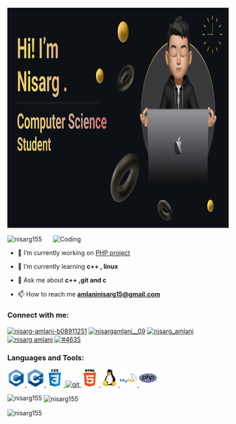 <p align=”center">

<img width="1000" height="500" src="https://github.com/Nisarg155/Nisarg155/blob/main/banner.png" alt="my banner">

</p>
<img align="right" alt="Coding" width="400" src="https://cdn.dribbble.com/users/1162077/screenshots/3848914/programmer.gif">
<p align="left"> <img src="https://komarev.com/ghpvc/?username=nisarg155&label=Profile%20views&color=0e75b6&style=flat" alt="nisarg155" /> </p>



- 🔭 I’m currently working on [PHP project](https://github.com/Nisarg155/task-manager-project)

- 🌱 I’m currently learning **c++ , linux**

- 💬 Ask me about **c++ ,git and c**

- 📫 How to reach me **amlaninisarg15@gmail.com**

<h3 align="left">Connect with me:</h3>
<p align="left">
<a href="https://linkedin.com/in/nisarg-amlani-b08911251" target="blank"><img align="center" src="https://raw.githubusercontent.com/rahuldkjain/github-profile-readme-generator/master/src/images/icons/Social/linked-in-alt.svg" alt="nisarg-amlani-b08911251" height="30" width="40" /></a>
<a href="https://instagram.com/nisargamlani__09" target="blank"><img align="center" src="https://raw.githubusercontent.com/rahuldkjain/github-profile-readme-generator/master/src/images/icons/Social/instagram.svg" alt="nisargamlani__09" height="30" width="40" /></a>
<a href="https://www.codechef.com/users/nisarg_amlani" target="blank"><img align="center" src="https://cdn.jsdelivr.net/npm/simple-icons@3.1.0/icons/codechef.svg" alt="nisarg_amlani" height="30" width="40" /></a>
<a href="https://www.hackerrank.com/nisarg amlani" target="blank"><img align="center" src="https://raw.githubusercontent.com/rahuldkjain/github-profile-readme-generator/master/src/images/icons/Social/hackerrank.svg" alt="nisarg amlani" height="30" width="40" /></a>
<a href="https://discord.gg/#4635" target="blank"><img align="center" src="https://raw.githubusercontent.com/rahuldkjain/github-profile-readme-generator/master/src/images/icons/Social/discord.svg" alt="#4635" height="30" width="40" /></a>
</p>

<h3 align="left">Languages and Tools:</h3>
<p align="left"> <a href="https://www.cprogramming.com/" target="_blank" rel="noreferrer"> <img src="https://raw.githubusercontent.com/devicons/devicon/master/icons/c/c-original.svg" alt="c" width="40" height="40"/> </a> <a href="https://www.w3schools.com/cpp/" target="_blank" rel="noreferrer"> <img src="https://raw.githubusercontent.com/devicons/devicon/master/icons/cplusplus/cplusplus-original.svg" alt="cplusplus" width="40" height="40"/> </a> <a href="https://www.w3schools.com/css/" target="_blank" rel="noreferrer"> <img src="https://raw.githubusercontent.com/devicons/devicon/master/icons/css3/css3-original-wordmark.svg" alt="css3" width="40" height="40"/> </a> <a href="https://git-scm.com/" target="_blank" rel="noreferrer"> <img src="https://www.vectorlogo.zone/logos/git-scm/git-scm-icon.svg" alt="git" width="40" height="40"/> </a> <a href="https://www.w3.org/html/" target="_blank" rel="noreferrer"> <img src="https://raw.githubusercontent.com/devicons/devicon/master/icons/html5/html5-original-wordmark.svg" alt="html5" width="40" height="40"/> </a> <a href="https://www.linux.org/" target="_blank" rel="noreferrer"> <img src="https://raw.githubusercontent.com/devicons/devicon/master/icons/linux/linux-original.svg" alt="linux" width="40" height="40"/> </a> <a href="https://www.mysql.com/" target="_blank" rel="noreferrer"> <img src="https://raw.githubusercontent.com/devicons/devicon/master/icons/mysql/mysql-original-wordmark.svg" alt="mysql" width="40" height="40"/> </a> <a href="https://www.php.net" target="_blank" rel="noreferrer"> <img src="https://raw.githubusercontent.com/devicons/devicon/master/icons/php/php-original.svg" alt="php" width="40" height="40"/> </a> </p>

<p><img align="left" src="https://github-readme-stats.vercel.app/api/top-langs?username=nisarg155&show_icons=true&locale=en&layout=compact" alt="nisarg155" /></p>

<p>&nbsp;<img align="center" src="https://github-readme-stats.vercel.app/api?username=nisarg155&show_icons=true&locale=en" alt="nisarg155" /></p>

<p><img align="center" src="https://github-readme-streak-stats.herokuapp.com/?user=nisarg155&" alt="nisarg155" /></p>
